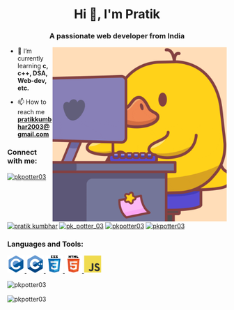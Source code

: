 <h1 align="center">Hi 👋, I'm Pratik</h1>
<h3 align="center">A passionate web developer from India</h3>
<img align="right" alt="Coding" width="400" src="giphy.gif">


- 🌱 I’m currently learning **c, c++, DSA, Web-dev, etc.**

- 📫 How to reach me **pratikkumbhar2003@gmail.com**

<h3 align="left">Connect with me:</h3>
<p align="left">
<a href="https://twitter.com/pkpotter03" target="blank"><img align="center" src="https://raw.githubusercontent.com/rahuldkjain/github-profile-readme-generator/master/src/images/icons/Social/twitter.svg" alt="pkpotter03" height="30" width="40" /></a>
<a href="https://www.linkedin.com/in/pkpotter03/" target="blank"><img align="center" src="https://raw.githubusercontent.com/rahuldkjain/github-profile-readme-generator/master/src/images/icons/Social/linked-in-alt.svg" alt="pratik kumbhar" height="30" width="40" /></a>
<a href="https://instagram.com/pkpotter03" target="blank"><img align="center" src="https://raw.githubusercontent.com/rahuldkjain/github-profile-readme-generator/master/src/images/icons/Social/instagram.svg" alt="pk_potter_03" height="30" width="40" /></a>
<a href="https://www.hackerrank.com/pkpotter03" target="blank"><img align="center" src="https://raw.githubusercontent.com/rahuldkjain/github-profile-readme-generator/master/src/images/icons/Social/hackerrank.svg" alt="pkpotter03" height="30" width="40" /></a>
<a href="https://www.leetcode.com/pkpotter03" target="blank"><img align="center" src="https://raw.githubusercontent.com/rahuldkjain/github-profile-readme-generator/master/src/images/icons/Social/leet-code.svg" alt="pkpotter03" height="30" width="40" /></a>
</p>

<h3 align="left">Languages and Tools:</h3>
<p align="left"> <a href="https://www.cprogramming.com/" target="_blank" rel="noreferrer"> <img src="https://raw.githubusercontent.com/devicons/devicon/master/icons/c/c-original.svg" alt="c" width="40" height="40"/> </a> <a href="https://www.w3schools.com/cpp/" target="_blank" rel="noreferrer"> <img src="https://raw.githubusercontent.com/devicons/devicon/master/icons/cplusplus/cplusplus-original.svg" alt="cplusplus" width="40" height="40"/> </a> <a href="https://www.w3schools.com/css/" target="_blank" rel="noreferrer"> <img src="https://raw.githubusercontent.com/devicons/devicon/master/icons/css3/css3-original-wordmark.svg" alt="css3" width="40" height="40"/> </a> <a href="https://www.w3.org/html/" target="_blank" rel="noreferrer"> <img src="https://raw.githubusercontent.com/devicons/devicon/master/icons/html5/html5-original-wordmark.svg" alt="html5" width="40" height="40"/> </a> <a href="https://developer.mozilla.org/en-US/docs/Web/JavaScript" target="_blank" rel="noreferrer"> <img src="https://raw.githubusercontent.com/devicons/devicon/master/icons/javascript/javascript-original.svg" alt="javascript" width="40" height="40"/> </a> </p>

<p><img align="center" src="https://github-readme-stats.vercel.app/api/top-langs?username=pkpotter03&show_icons=true&locale=en&layout=compact" alt="pkpotter03" /></p>

<p><img align="center" src="https://github-readme-streak-stats.herokuapp.com/?user=pkpotter03&" alt="pkpotter03" /></p>
